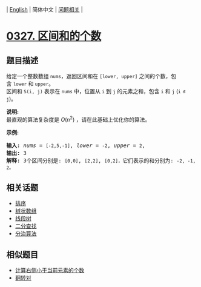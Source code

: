 
| [English](README_EN.md) | 简体中文 | [问题相关](QUESTION.md) |
# [0327. 区间和的个数](https://leetcode-cn.com/problems/count-of-range-sum/)
## 题目描述
<p>给定一个整数数组&nbsp;<code>nums</code>，返回区间和在&nbsp;<code>[lower, upper]</code>&nbsp;之间的个数，包含&nbsp;<code>lower</code>&nbsp;和&nbsp;<code>upper</code>。<br>
区间和&nbsp;<code>S(i, j)</code>&nbsp;表示在&nbsp;<code>nums</code>&nbsp;中，位置从&nbsp;<code>i</code>&nbsp;到&nbsp;<code>j</code>&nbsp;的元素之和，包含&nbsp;<code>i</code>&nbsp;和&nbsp;<code>j</code>&nbsp;(<code>i</code> &le; <code>j</code>)。</p>

<p><strong>说明:</strong><br>
最直观的算法复杂度是&nbsp;<em>O</em>(<em>n</em><sup>2</sup>) ，请在此基础上优化你的算法。</p>

<p><strong>示例:</strong></p>

<pre><strong>输入: </strong><em>nums</em> = <code>[-2,5,-1]</code>, <em>lower</em> = <code>-2</code>, <em>upper</em> = <code>2</code>,
<strong>输出: </strong>3 
<strong>解释: </strong>3个区间分别是: <code>[0,0]</code>, <code>[2,2]</code>, <code>[0,2]，</code>它们表示的和分别为: <code>-2, -1, 2。</code>
</pre>

## 相关话题
- [排序](https://leetcode-cn.com/tag/sort)
- [树状数组](https://leetcode-cn.com/tag/binary-indexed-tree)
- [线段树](https://leetcode-cn.com/tag/segment-tree)
- [二分查找](https://leetcode-cn.com/tag/binary-search)
- [分治算法](https://leetcode-cn.com/tag/divide-and-conquer)
## 相似题目
- [计算右侧小于当前元素的个数](../0315/README.md)
- [翻转对](../0493/README.md)

